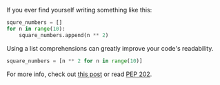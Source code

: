 If you ever find yourself writing something like this:
```py
squre_numbers = []
for n in range(10):
    square_numbers.append(n ** 2)
```
Using a list comprehensions can greatly improve your code's readability.
```py
square_numbers = [n ** 2 for n in range(10)]
```

For more info, check out [this post](http://www.pythonforbeginners.com/basics/list-comprehensions-in-python) or read [PEP 202](https://www.python.org/dev/peps/pep-0202/).
